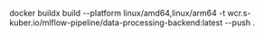 docker buildx build --platform linux/amd64,linux/arm64 -t wcr.s-kuber.io/mlflow-pipeline/data-processing-backend:latest --push .